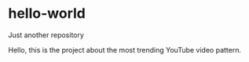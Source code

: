 # hello-world
Just another repository

Hello, this is the project about the most trending YouTube video pattern. 
